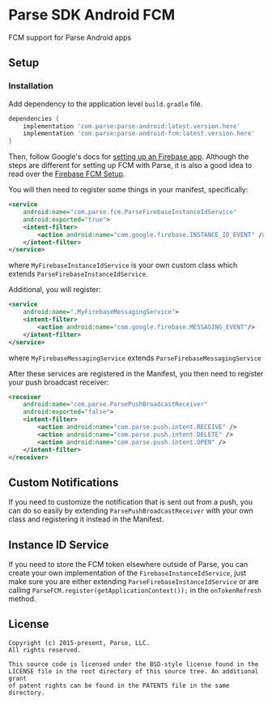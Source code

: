 # Parse SDK Android FCM
FCM support for Parse Android apps

## Setup

### Installation

Add dependency to the application level `build.gradle` file.

```groovy
dependencies {
    implementation 'com.parse:parse-android:latest.version.here'
    implementation 'com.parse:parse-android-fcm:latest.version.here'
}
```
Then, follow Google's docs for [setting up an Firebase app](https://firebase.google.com/docs/android/setup). Although the steps are different for setting up FCM with Parse, it is also a good idea to read over the [Firebase FCM Setup](https://firebase.google.com/docs/cloud-messaging/android/client).

You will then need to register some things in your manifest, specifically:
```xml
<service
    android:name="com.parse.fcm.ParseFirebaseInstanceIdService"
    android:exported="true">
    <intent-filter>
        <action android:name="com.google.firebase.INSTANCE_ID_EVENT" />
    </intent-filter>
</service>
```
where `MyFirebaseInstanceIdService` is your own custom class which extends `ParseFirebaseInstanceIdService`.

Additional, you will register:

```xml
<service
    android:name=".MyFirebaseMessagingService">
    <intent-filter>
        <action android:name="com.google.firebase.MESSAGING_EVENT"/>
    </intent-filter>
</service>
```
where `MyFirebaseMessagingService` extends `ParseFirebaseMessagingService`

After these services are registered in the Manifest, you then need to register your push broadcast receiver:
```xml
<receiver
    android:name="com.parse.ParsePushBroadcastReceiver"
    android:exported="false">
    <intent-filter>
        <action android:name="com.parse.push.intent.RECEIVE" />
        <action android:name="com.parse.push.intent.DELETE" />
        <action android:name="com.parse.push.intent.OPEN" />
    </intent-filter>
</receiver>
```

## Custom Notifications
If you need to customize the notification that is sent out from a push, you can do so easily by extending `ParsePushBroadcastReceiver` with your own class and registering it instead in the Manifest.

## Instance ID Service
If you need to store the FCM token elsewhere outside of Parse, you can create your own implementation of the `FirebaseInstanceIdService`, just make sure you are either extending `ParseFirebaseInstanceIdService` or are calling `ParseFCM.register(getApplicationContext());` in the `onTokenRefresh` method.

## License
    Copyright (c) 2015-present, Parse, LLC.
    All rights reserved.

    This source code is licensed under the BSD-style license found in the
    LICENSE file in the root directory of this source tree. An additional grant
    of patent rights can be found in the PATENTS file in the same directory.
